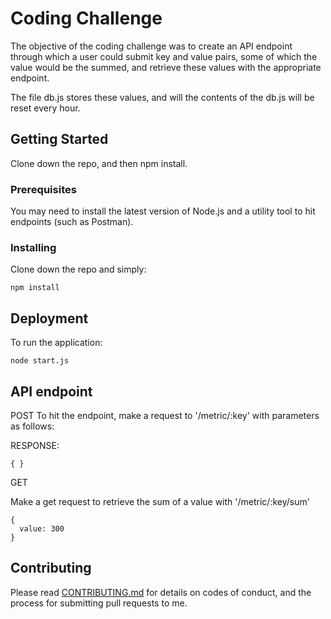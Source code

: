 # Coding Challenge

The objective of the coding challenge was to create an API endpoint through which a user could submit key and value pairs, some of which the value would be the summed, and retrieve these values with the appropriate endpoint.

The file db.js stores these values, and will the contents of the db.js will be reset every hour.

## Getting Started

Clone down the repo, and then npm install.

### Prerequisites

You may need to install the latest version of Node.js and a utility tool to hit endpoints (such as Postman).

### Installing

Clone down the repo and simply: 

```
npm install
```


## Deployment

To run the application:

```
node start.js
```

## API endpoint

POST
To hit the endpoint, make a request to '/metric/:key' with parameters as follows:

RESPONSE:
```
{ }
```

GET

Make a get request to retrieve the sum of a value with '/metric/:key/sum'

```
{ 
  value: 300
}
```


## Contributing

Please read [CONTRIBUTING.md](https://gist.github.com/PurpleBooth/b24679402957c63ec426) for details on codes of conduct, and the process for submitting pull requests to me.


